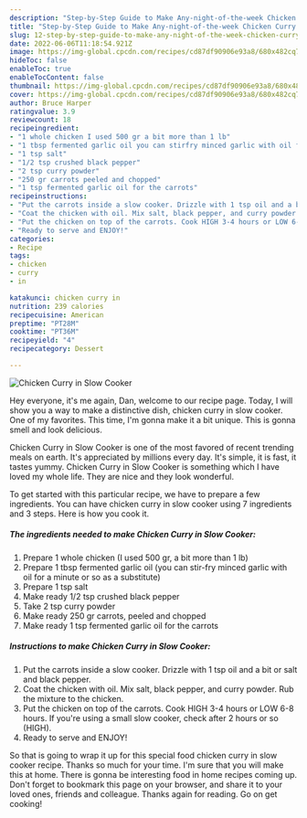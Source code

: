 ```yaml
---
description: "Step-by-Step Guide to Make Any-night-of-the-week Chicken Curry in Slow Cooker"
title: "Step-by-Step Guide to Make Any-night-of-the-week Chicken Curry in Slow Cooker"
slug: 12-step-by-step-guide-to-make-any-night-of-the-week-chicken-curry-in-slow-cooker
date: 2022-06-06T11:18:54.921Z
image: https://img-global.cpcdn.com/recipes/cd87df90906e93a8/680x482cq70/chicken-curry-in-slow-cooker-recipe-main-photo.jpg
hideToc: false
enableToc: true
enableTocContent: false
thumbnail: https://img-global.cpcdn.com/recipes/cd87df90906e93a8/680x482cq70/chicken-curry-in-slow-cooker-recipe-main-photo.jpg
cover: https://img-global.cpcdn.com/recipes/cd87df90906e93a8/680x482cq70/chicken-curry-in-slow-cooker-recipe-main-photo.jpg
author: Bruce Harper
ratingvalue: 3.9
reviewcount: 18
recipeingredient:
- "1 whole chicken I used 500 gr a bit more than 1 lb"
- "1 tbsp fermented garlic oil you can stirfry minced garlic with oil for a minute or so as a substitute"
- "1 tsp salt"
- "1/2 tsp crushed black pepper"
- "2 tsp curry powder"
- "250 gr carrots peeled and chopped"
- "1 tsp fermented garlic oil for the carrots"
recipeinstructions:
- "Put the carrots inside a slow cooker. Drizzle with 1 tsp oil and a bit or salt and black pepper."
- "Coat the chicken with oil. Mix salt, black pepper, and curry powder. Rub the mixture to the chicken."
- "Put the chicken on top of the carrots. Cook HIGH 3-4 hours or LOW 6-8 hours. If you&#39;re using a small slow cooker, check after 2 hours or so (HIGH)."
- "Ready to serve and ENJOY!"
categories:
- Recipe
tags:
- chicken
- curry
- in

katakunci: chicken curry in 
nutrition: 239 calories
recipecuisine: American
preptime: "PT28M"
cooktime: "PT36M"
recipeyield: "4"
recipecategory: Dessert

---
```



![Chicken Curry in Slow Cooker](https://img-global.cpcdn.com/recipes/cd87df90906e93a8/680x482cq70/chicken-curry-in-slow-cooker-recipe-main-photo.jpg)

Hey everyone, it's me again, Dan, welcome to our recipe page. Today, I will show you a way to make a distinctive dish, chicken curry in slow cooker. One of my favorites. This time, I'm gonna make it a bit unique. This is gonna smell and look delicious.



Chicken Curry in Slow Cooker is one of the most favored of recent trending meals on earth. It's appreciated by millions every day. It's simple, it is fast, it tastes yummy. Chicken Curry in Slow Cooker is something which I have loved my whole life. They are nice and they look wonderful.


To get started with this particular recipe, we have to prepare a few ingredients. You can have chicken curry in slow cooker using 7 ingredients and 3 steps. Here is how you cook it.

<!--inarticleads1-->

##### The ingredients needed to make Chicken Curry in Slow Cooker:

1. Prepare 1 whole chicken (I used 500 gr, a bit more than 1 lb)
1. Prepare 1 tbsp fermented garlic oil (you can stir-fry minced garlic with oil for a minute or so as a substitute)
1. Prepare 1 tsp salt
1. Make ready 1/2 tsp crushed black pepper
1. Take 2 tsp curry powder
1. Make ready 250 gr carrots, peeled and chopped
1. Make ready 1 tsp fermented garlic oil for the carrots




<!--inarticleads2-->

##### Instructions to make Chicken Curry in Slow Cooker:

1. Put the carrots inside a slow cooker. Drizzle with 1 tsp oil and a bit or salt and black pepper.
1. Coat the chicken with oil. Mix salt, black pepper, and curry powder. Rub the mixture to the chicken.
1. Put the chicken on top of the carrots. Cook HIGH 3-4 hours or LOW 6-8 hours. If you&#39;re using a small slow cooker, check after 2 hours or so (HIGH).
1. Ready to serve and ENJOY!



So that is going to wrap it up for this special food chicken curry in slow cooker recipe. Thanks so much for your time. I'm sure that you will make this at home. There is gonna be interesting food in home recipes coming up. Don't forget to bookmark this page on your browser, and share it to your loved ones, friends and colleague. Thanks again for reading. Go on get cooking!
